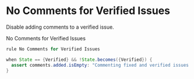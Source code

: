 No Comments for Verified Issues 
====================

Disable adding comments to a verified issue.

No Comments for Verified Issues
```java
rule No Comments for Verified Issues

when State == {Verified} && !State.becomes({Verified}) {
  assert comments.added.isEmpty: "Commenting fixed and verified issues is disabled.";
}
```

